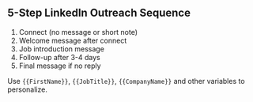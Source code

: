 ## 5-Step LinkedIn Outreach Sequence

1. Connect (no message or short note)
2. Welcome message after connect
3. Job introduction message
4. Follow-up after 3-4 days
5. Final message if no reply

Use `{{FirstName}}`, `{{JobTitle}}`, `{{CompanyName}}` and other variables to personalize.
